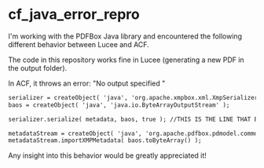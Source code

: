 # cf_java_error_repro
I'm working with the PDFBox Java library and encountered the following different behavior between Lucee and ACF.

The code in this repository works fine in Lucee (generating a new PDF in the output folder).

In ACF, it throws an error: "No output specified "

```cfc
serializer = createObject( 'java', 'org.apache.xmpbox.xml.XmpSerializer' );
baos = createObject( 'java', 'java.io.ByteArrayOutputStream' );

serializer.serialize( metadata, baos, true ); //THIS IS THE LINE THAT ERRORS

metadataStream = createObject( 'java', 'org.apache.pdfbox.pdmodel.common.PDMetadata' ).init( doc );
metadataStream.importXMPMetadata( baos.toByteArray() );
```

Any insight into this behavior would be greatly appreciated it!
